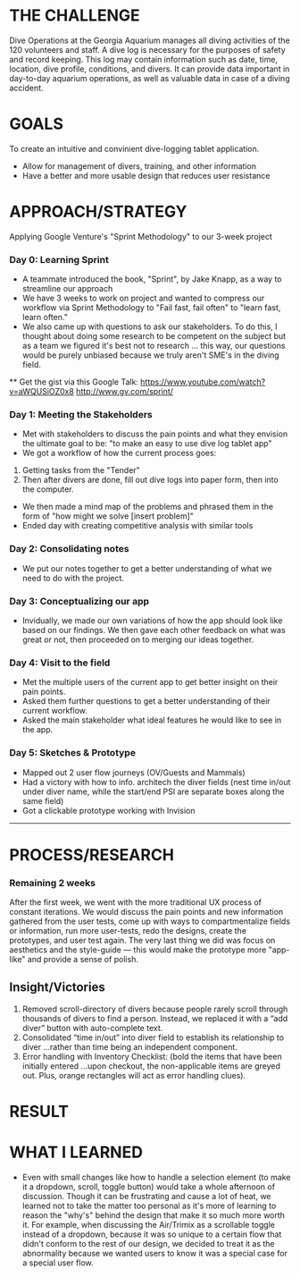 
# THE CHALLENGE
Dive Operations at the Georgia Aquarium manages all diving activities of the 120  volunteers and staff. A dive log is necessary for  the purposes of safety and record keeping. This log may contain information such as date,  time, location, dive profile, conditions, and divers. It can provide data important in day-to-day aquarium operations, as well as valuable data in case of a diving accident.  

# GOALS
To create an intuitive and convinient dive-logging tablet application.
* Allow for management of divers, training, and other information
* Have a better and more usable design that reduces user resistance

# APPROACH/STRATEGY
Applying Google Venture's "Sprint Methodology" to our 3-week project

### Day 0: Learning Sprint

* A teammate introduced the book, "Sprint", by Jake Knapp, as a way to streamline our approach
* We have 3 weeks to work on project and wanted to compress our workflow via Sprint Methodology to "Fail fast, fail often" to "learn fast, learn often."
* We also came up with questions to ask our stakeholders. To do this, I thought about doing some research to be competent on the subject but as a team we figured it's best not to research ... this way, our questions would be purely unbiased because we truly aren't SME's in the diving field.

** Get the gist via this Google Talk: https://www.youtube.com/watch?v=aWQUSiOZ0x8
http://www.gv.com/sprint/

### Day 1: Meeting the Stakeholders

* Met with stakeholders to discuss the pain points and what they envision the ultimate goal to be: "to make an easy to use dive log tablet app"
* We got a workflow of how the current process goes: 
1. Getting tasks from the "Tender"
2. Then after divers are done, fill out dive logs into paper form, then into the computer.

* We then made a mind map of the problems and phrased them in the form of "how might we solve [insert problem]"
* Ended day with creating competitive analysis with similar tools



### Day 2: Consolidating notes

* We put our notes together to get a better understanding of what we need to do with the project.

### Day 3: Conceptualizing our app

* Invidually, we made our own variations of how the app should look like based on our findings. We then gave each other feedback on what was great or not, then proceeded on to merging our ideas together.


### Day 4: Visit to the field

* Met the multiple users of the current app to get better insight on their pain points.
* Asked them further questions to get a better understanding of their current workflow.
* Asked the main stakeholder what ideal features he would like to see in the app.

### Day 5: Sketches & Prototype
* Mapped out 2 user flow journeys (OV/Guests and Mammals)
* Had a victory with how to info. architech the diver fields (nest time in/out under diver name, while the start/end PSI are separate boxes along the same field)
* Got a clickable prototype working with Invision

---
# PROCESS/RESEARCH
### Remaining 2 weeks
After the first week, we went with the more traditional UX process of constant iterations. We would discuss the pain points and new information gathered from the user tests, come up with ways to compartmentalize fields or information, run more user-tests, redo the designs, create the prototypes, and user test again. The very last thing we did was focus on aesthetics and the style-guide — this would make the prototype more "app-like" and provide a sense of polish.

## Insight/Victories
1. Removed scroll-directory of divers because people rarely scroll through thousands of divers to find a person. Instead, we replaced it with a “add diver” button with auto-complete text.
2. Consolidated “time in/out” into diver field to establish its relationship to diver ...rather than time being an independent component.
3. Error handling with Inventory Checklist: (bold the items that have been initially entered ...upon checkout, the non-applicable items are greyed out. Plus, orange rectangles will act as error handling clues).

# RESULT

# WHAT I LEARNED
* Even with small changes like how to handle a selection element (to make it a dropdown, scroll, toggle button) would take a whole afternoon of discussion. Though it can be frustrating and cause a lot of heat, we learned not to take the matter too personal as it's more of learning to reason the "why's" behind the design that make it so much more worth it. For example, when discussing the Air/Trimix as a scrollable toggle instead of a dropdown, because it was so unique to a certain flow that didn't conform to the rest of our design, we decided to treat it as the abnormality because we wanted users to know it was a special case for a special user flow.
